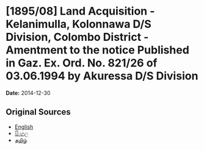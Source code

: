 # [1895/08] Land Acquisition - Kelanimulla, Kolonnawa D/S Division, Colombo District - Amentment to the notice Published in Gaz. Ex. Ord. No. 821/26 of 03.06.1994 by Akuressa D/S Division

**Date:** 2014-12-30

## Original Sources

- [English](https://documents.gov.lk/view/extra-gazettes/2014/12/1895-08_E.pdf)
- [සිංහල](https://documents.gov.lk/view/extra-gazettes/2014/12/1895-08_S.pdf)
- [தமிழ்](https://documents.gov.lk/view/extra-gazettes/2014/12/1895-08_T.pdf)
